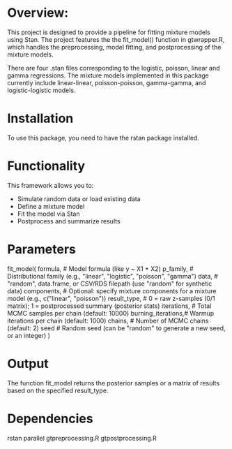 # Overview:

This project is designed to provide a pipeline for fitting mixture models using Stan. 
The project features the the fit_model() function in gtwrapper.R, which handles the preprocessing, model fitting, and postprocessing of the mixture models.

There are four .stan files corresponding to the logistic, poisson, linear and gamma regressions. 
The mixture models implemented in this package currently include linear-linear, poisson-poisson, gamma-gamma, and logistic-logistic models.

# Installation
To use this package, you need to have the rstan package installed.

# Functionality

This framework allows you to:
- Simulate random data or load existing data
- Define a mixture model
- Fit the model via Stan
- Postprocess and summarize results

# Parameters

fit_model(
  formula,           # Model formula (like y ~ X1 + X2)
  p_family,          # Distributional family (e.g., "linear", "logistic", "poisson", "gamma")
  data,              # "random", data.frame, or CSV/RDS filepath (use "random" for synthetic data)
  components,        # Optional: specify mixture components for a mixture model (e.g., c("linear", "poisson"))
  result_type,       # 0 = raw z-samples (0/1 matrix); 1 = postprocessed summary (posterior stats)
  iterations,        # Total MCMC samples per chain (default: 10000)
  burning_iterations,# Warmup iterations per chain (default: 1000)
  chains,            # Number of MCMC chains (default: 2)
  seed               # Random seed (can be "random" to generate a new seed, or an integer)
)

# Output

The function fit_model returns the posterior samples or a matrix of results based on the specified result_type. 

# Dependencies

rstan
parallel
gtpreprocessing.R
gtpostprocessing.R